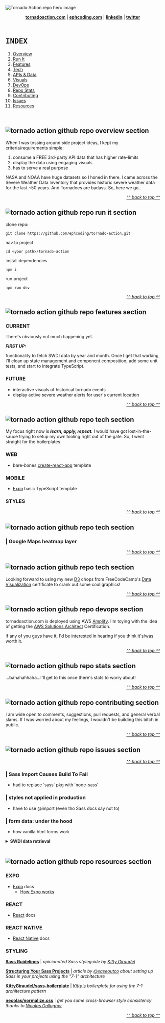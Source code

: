 ![Tornado Action repo hero image](./src/assets/images/hero.png)

<div align='center'>
  <strong><a href="https://www.tornadoaction.com">tornadoaction.com</a></strong> |
  <strong><a href="https://www.ephcoding.com">ephcoding.com</a></strong> | 
  <strong><a href="https://www.linkedin.com/in/ephraimjsmith">linkedin</a></strong> |
  <strong><a href="https://www.twitter.com/ephcoding">twitter</a></strong> 
</div>

<br>

# **`INDEX`**

1. [Overview](#overview)
1. [Run It](#run-it)
1. [Features](#features)
1. [Tech](#tech)
1. [APIs & Data](#apis)
1. [Visuals](#visuals)
1. [DevOps](#devops)
1. [Repo Stats](#stats)
1. [Contributing](#contributing)
1. [Issues](#issues)
1. [Resources](#resources)

<br>

<h2 id="overview">
  <img src="./src/assets/images/readme__overview.png" alt="tornado action github repo overview section"/>
</h2>

When I was tossing around side project ideas, I kept my criteria/requirements simple:

1. consume a FREE 3rd-party API data that has higher rate-limits
2. display the data using engaging visuals
3. has to serve a real purpose

NASA and NOAA have huge datasets so I honed in there. I came across the Severe Weather Data Inventory that provides historic severe weather data for the last ~50 years. And Tornadoes are badass. So, here we go..

<p align='right'><em><a href='#readme-nav'>^^ back to top ^^</a></em></p>

<h2 id="run-it">
  <img src="./src/assets/images/readme__run-it.png" alt="tornado action github repo run it section"/>
</h2>

clone repo:

```
git clone https://github.com/ephcoding/tornado-action.git
```

nav to project

```
cd <your path>/tornado-action
```

install dependencies

```
npm i
```

run project

```
npm run dev
```

<p align='right'><em><a href='#readme-nav'>^^ back to top ^^</a></em></p>

<h2 id="features">
  <img src="./src/assets/images/readme__features.png" alt="tornado action github repo features section"/>
</h2>

### **CURRENT**

There's obviously not much happening yet.

**_FIRST UP:_**

functionality to fetch SWDI data by year and month. Once I get that working, I'll clean up state management and component composition, add some unit tests, and start to integrate TypeScript.

### **FUTURE**

- interactive visuals of historical tornado events
- display active severe weather alerts for user's current location

<p align='right'><em><a href='#readme-nav'>^^ back to top ^^</a></em></p>

<h2 id="tech">
  <img src="./src/assets/images/readme__tech.png" alt="tornado action github repo tech section"/>
</h2>

My focus right now is **_learn, apply, repeat._** I would have got lost-in-the-sauce trying to setup my own tooling right out of the gate. So, I went straight for the boilerplates.

### **WEB**

- bare-bones [create-react-app](https://create-react-app.dev/) template

### **MOBILE**

- [Expo](https://docs.expo.dev/get-started/create-a-new-app/) basic TypeScript template

### **STYLES**

<p align='right'><em><a href='#readme-nav'>^^ back to top ^^</a></em></p>

<h2 id="apis">
  <img src="./src/assets/images/readme__apis-data.png" alt="tornado action github repo tech section"/>
</h2>

### **| Google Maps heatmap layer**

<p align='right'><em><a href='#readme-nav'>^^ back to top ^^</a></em></p>

<h2 id="visuals">
  <img src="./src/assets/images/readme__visuals.png" alt="tornado action github repo tech section"/>
</h2>

Looking forward to using my new [D3](https://d3js.org/) chops from FreeCodeCamp's [Data Visualization](https://www.freecodecamp.org/ephcoding) certificate to crank out some cool graphics!

<p align='right'><em><a href='#readme-nav'>^^ back to top ^^</a></em></p>

<h2 id="devops">
  <img src="./src/assets/images/readme__devops.png" alt="tornado action github repo devops section"/>
</h2>

tornadoaction.com is deployed using AWS [Amplify](https://aws.amazon.com/amplify/). I'm toying with the idea of getting the [AWS Solutions Architect](https://aws.amazon.com/certification/certified-solutions-architect-associate/?tag=aboutcom02thebalancecareers-20&ascsubtag=5184658%7Cne8e129d7c6e341d388f7a4f85e32c78e16%7C) Certification.

If any of you guys have it, I'd be interested in hearing if you think it's/was worth it.

<p align='right'><em><a href='#readme-nav'>^^ back to top ^^</a></em></p>

<h2 id="stats">
  <img src="./src/assets/images/readme__stats.png" alt="tornado action github repo stats section"/>
</h2>

...bahahahhaha...I'll get to this once there's stats to worry about!

<p align='right'><em><a href='#readme-nav'>^^ back to top ^^</a></em></p>

<h2 id="contributing">
  <img src="./src/assets/images/readme__contributing.png" alt="tornado action github repo contributing section"/>
</h2>

I am wide open to comments, suggestions, pull requests, and general verbal slams. If I was worried about my feelings, I wouldn't be building this bitch in public.

<p align='right'><em><a href='#readme-nav'>^^ back to top ^^</a></em></p>

<h2 id="issues">
  <img src="./src/assets/images/readme__issues.png" alt="tornado action github repo issues section"/>
</h2>

<p align='right'><em><a href='#readme-nav'>^^ back to top ^^</a></em></p>

### **| Sass Import Causes Build To Fail**

- had to replace 'sass' pkg with 'node-sass'

### **| styles not applied in production**

- have to use @import (even tho Sass docs say not to)

### **| form data: under the hood**

- how vanilla html forms work

<details>
<summary><strong>SWDI data retrieval</strong></summary>

> _the SWDI API limits request date ranges to 31 days to I had to set up concurrent calls to fetch YTD tornado signatures_

- MDN | [Promises](https://developer.mozilla.org/en-US/Web/JavaScript/images/Reference/Global_Objects/Promise)
- making concurrent requests with [axios](https://github.com/axios/axios#axios-api)
  - _content referenced is right above 'axios API' title_

</details>

<br>

<h2 id="resources">
  <img src="./src/assets/images/readme__resources.png" alt="tornado action github repo resources section"/>
</h2>

### **EXPO**

- [Expo](https://docs.expo.dev) docs
  - [How Expo works](https://docs.expo.dev/guides/how-expo-works/)

### **REACT**

- [React](https://reactjs.org/) docs

### **REACT NATIVE**

- [React Native](https://reactnative.dev/) docs

### **STYLING**

**[Sass Guidelines](https://sass-guidelin.es/)** | _opinionated Sass styleguide by [Kitty Giraudel](https://kittygiraudel.com/)_

**[Structuring Your Sass Projects](https://itnext.io/structuring-your-sass-projects-c8d41fa55ed4)** | _article by [@easeoutco](https://twitter.com/easeoutco) about setting up Sass in your projects using the "7-1" architecture_

**[KittyGiraudel/sass-boilerplate](https://github.com/KittyGiraudel/sass-boilerplate)** | _[Kitty's](https://kittygiraudel.com/) boilerplate for using the 7-1 architecture pattern_

**[necolas/normalize.css](https://github.com/necolas/normalize.css/blob/master/normalize.css)** | _get you some cross-browser style consistency thanks to [Nicolas Gallagher](http://nicolasgallagher.com/)_

<p align='right'><em><a href='#readme-nav'>^^ back to top ^^</a></em></p>
